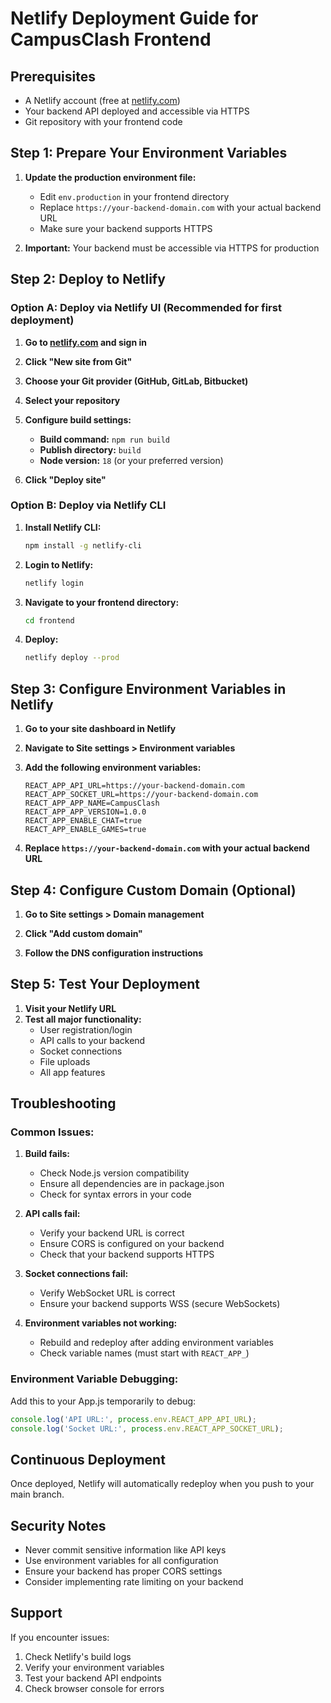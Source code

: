 # Netlify Deployment Guide for CampusClash Frontend

## Prerequisites
- A Netlify account (free at [netlify.com](https://netlify.com))
- Your backend API deployed and accessible via HTTPS
- Git repository with your frontend code

## Step 1: Prepare Your Environment Variables

1. **Update the production environment file:**
   - Edit `env.production` in your frontend directory
   - Replace `https://your-backend-domain.com` with your actual backend URL
   - Make sure your backend supports HTTPS

2. **Important:** Your backend must be accessible via HTTPS for production

## Step 2: Deploy to Netlify

### Option A: Deploy via Netlify UI (Recommended for first deployment)

1. **Go to [netlify.com](https://netlify.com) and sign in**

2. **Click "New site from Git"**

3. **Choose your Git provider (GitHub, GitLab, Bitbucket)**

4. **Select your repository**

5. **Configure build settings:**
   - **Build command:** `npm run build`
   - **Publish directory:** `build`
   - **Node version:** `18` (or your preferred version)

6. **Click "Deploy site"**

### Option B: Deploy via Netlify CLI

1. **Install Netlify CLI:**
   ```bash
   npm install -g netlify-cli
   ```

2. **Login to Netlify:**
   ```bash
   netlify login
   ```

3. **Navigate to your frontend directory:**
   ```bash
   cd frontend
   ```

4. **Deploy:**
   ```bash
   netlify deploy --prod
   ```

## Step 3: Configure Environment Variables in Netlify

1. **Go to your site dashboard in Netlify**

2. **Navigate to Site settings > Environment variables**

3. **Add the following environment variables:**
   ```
   REACT_APP_API_URL=https://your-backend-domain.com
   REACT_APP_SOCKET_URL=https://your-backend-domain.com
   REACT_APP_APP_NAME=CampusClash
   REACT_APP_APP_VERSION=1.0.0
   REACT_APP_ENABLE_CHAT=true
   REACT_APP_ENABLE_GAMES=true
   ```

4. **Replace `https://your-backend-domain.com` with your actual backend URL**

## Step 4: Configure Custom Domain (Optional)

1. **Go to Site settings > Domain management**

2. **Click "Add custom domain"**

3. **Follow the DNS configuration instructions**

## Step 5: Test Your Deployment

1. **Visit your Netlify URL**
2. **Test all major functionality:**
   - User registration/login
   - API calls to your backend
   - Socket connections
   - File uploads
   - All app features

## Troubleshooting

### Common Issues:

1. **Build fails:**
   - Check Node.js version compatibility
   - Ensure all dependencies are in package.json
   - Check for syntax errors in your code

2. **API calls fail:**
   - Verify your backend URL is correct
   - Ensure CORS is configured on your backend
   - Check that your backend supports HTTPS

3. **Socket connections fail:**
   - Verify WebSocket URL is correct
   - Ensure your backend supports WSS (secure WebSockets)

4. **Environment variables not working:**
   - Rebuild and redeploy after adding environment variables
   - Check variable names (must start with `REACT_APP_`)

### Environment Variable Debugging:

Add this to your App.js temporarily to debug:
```javascript
console.log('API URL:', process.env.REACT_APP_API_URL);
console.log('Socket URL:', process.env.REACT_APP_SOCKET_URL);
```

## Continuous Deployment

Once deployed, Netlify will automatically redeploy when you push to your main branch.

## Security Notes

- Never commit sensitive information like API keys
- Use environment variables for all configuration
- Ensure your backend has proper CORS settings
- Consider implementing rate limiting on your backend

## Support

If you encounter issues:
1. Check Netlify's build logs
2. Verify your environment variables
3. Test your backend API endpoints
4. Check browser console for errors
